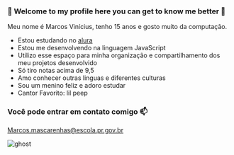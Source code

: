 ### 👻 Welcome to my profile here you can get to know me better 👻


Meu nome é Marcos Vinícius, tenho 15 anos e gosto muito da computação.

- Estou estudando no [alura](https://www.alura.com.br)
-  Estou me desenvolvendo na linguagem JavaScript
- Utilizo esse espaço para minha organização e compartilhamento dos meu projetos desenvolvido
- Só tiro notas acima de 9,5
- Amo conhecer outras linguas e diferentes culturas
- Sou um menino feliz e adoro estudar
- Cantor Favorito: lil peep

### Você pode entrar em contato comigo  :mailbox:

Marcos.mascarenhas@escola.pr.gov.br

![ghost](https://github.com/Marquitos666777/Marquitos666777/assets/132093013/31a07c3d-db40-4067-9356-6e055fa14ba9)


